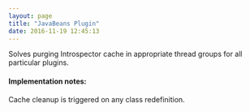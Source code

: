 ```yaml
---
layout: page
title: "JavaBeans Plugin"
date: 2016-11-19 12:45:13
---
```

Solves purging Introspector cache in appropriate thread groups for all particular plugins.

#### Implementation notes:
Cache cleanup is triggered on any class redefinition.


